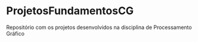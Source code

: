 # ProjetosFundamentosCG
Repositório com os projetos desenvolvidos na disciplina de Processamento Gráfico
